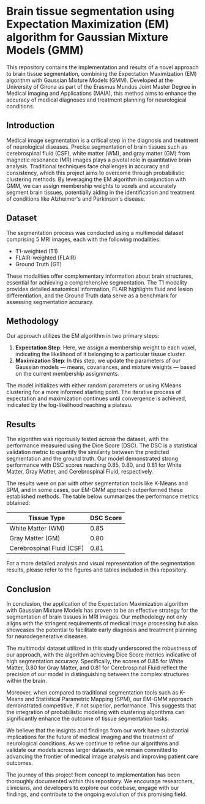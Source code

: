 # Brain tissue segmentation using Expectation Maximization (EM) algorithm for Gaussian Mixture Models (GMM)

This repository contains the implementation and results of a novel approach to brain tissue segmentation, combining the Expectation Maximization (EM) algorithm with Gaussian Mixture Models (GMM). Developed at the University of Girona as part of the Erasmus Mundus Joint Master Degree in Medical Imaging and Applications (MAIA), this method aims to enhance the accuracy of medical diagnoses and treatment planning for neurological conditions.

## Introduction

Medical image segmentation is a critical step in the diagnosis and treatment of neurological diseases. Precise segmentation of brain tissues such as cerebrospinal fluid (CSF), white matter (WM), and gray matter (GM) from magnetic resonance (MR) images plays a pivotal role in quantitative brain analysis. Traditional techniques face challenges in accuracy and consistency, which this project aims to overcome through probabilistic clustering methods. By leveraging the EM algorithm in conjunction with GMM, we can assign membership weights to voxels and accurately segment brain tissues, potentially aiding in the identification and treatment of conditions like Alzheimer's and Parkinson's disease.

## Dataset

The segmentation process was conducted using a multimodal dataset comprising 5 MRI images, each with the following modalities:

- T1-weighted (T1)
- FLAIR-weighted (FLAIR)
- Ground Truth (GT)

These modalities offer complementary information about brain structures, essential for achieving a comprehensive segmentation. The T1 modality provides detailed anatomical information, FLAIR highlights fluid and lesion differentiation, and the Ground Truth data serve as a benchmark for assessing segmentation accuracy.

## Methodology

Our approach utilizes the EM algorithm in two primary steps:

1. **Expectation Step**: Here, we assign a membership weight to each voxel, indicating the likelihood of it belonging to a particular tissue cluster.
2. **Maximization Step**: In this step, we update the parameters of our Gaussian models — means, covariances, and mixture weights — based on the current membership assignments.

The model initializes with either random parameters or using KMeans clustering for a more informed starting point. The iterative process of expectation and maximization continues until convergence is achieved, indicated by the log-likelihood reaching a plateau.

## Results

The algorithm was rigorously tested across the dataset, with the performance measured using the Dice Score (DSC). The DSC is a statistical validation metric to quantify the similarity between the predicted segmentation and the ground truth. Our model demonstrated strong performance with DSC scores reaching 0.85, 0.80, and 0.81 for White Matter, Gray Matter, and Cerebrospinal Fluid, respectively.

The results were on par with other segmentation tools like K-Means and SPM, and in some cases, our EM-GMM approach outperformed these established methods. The table below summarizes the performance metrics obtained:

| Tissue Type | DSC Score |
|-------------|-----------|
| White Matter (WM) | 0.85 |
| Gray Matter (GM) | 0.80 |
| Cerebrospinal Fluid (CSF) | 0.81 |

For a more detailed analysis and visual representation of the segmentation results, please refer to the figures and tables included in this repository.

## Conclusion

In conclusion, the application of the Expectation Maximization algorithm with Gaussian Mixture Models has proven to be an effective strategy for the segmentation of brain tissues in MRI images. Our methodology not only aligns with the stringent requirements of medical image processing but also showcases the potential to facilitate early diagnosis and treatment planning for neurodegenerative diseases.

The multimodal dataset utilized in this study underscored the robustness of our approach, with the algorithm achieving Dice Score metrics indicative of high segmentation accuracy. Specifically, the scores of 0.85 for White Matter, 0.80 for Gray Matter, and 0.81 for Cerebrospinal Fluid reflect the precision of our model in distinguishing between the complex structures within the brain.

Moreover, when compared to traditional segmentation tools such as K-Means and Statistical Parametric Mapping (SPM), our EM-GMM approach demonstrated competitive, if not superior, performance. This suggests that the integration of probabilistic modeling with clustering algorithms can significantly enhance the outcome of tissue segmentation tasks.

We believe that the insights and findings from our work have substantial implications for the future of medical imaging and the treatment of neurological conditions. As we continue to refine our algorithms and validate our models across larger datasets, we remain committed to advancing the frontier of medical image analysis and improving patient care outcomes.

The journey of this project from concept to implementation has been thoroughly documented within this repository. We encourage researchers, clinicians, and developers to explore our codebase, engage with our findings, and contribute to the ongoing evolution of this promising field.

